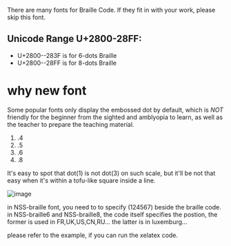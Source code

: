 There are many fonts for Braille Code. If they fit in with your work, please skip  this font.

Unicode Range U+2800-28FF:
----
- U+2800--283F is for 6-dots Braille
- U+2800--28FF is for 8-dots Braille

why new font
=====
Some popular fonts only display the embossed dot by default, which is *NOT* friendly for the beginner from the sighted and amblyopia to learn, as well as the teacher to prepare the teaching material.
1. .4
2. .5
3. .6
7. .8

It's easy to spot that dot(1) is not dot(3) on such scale, but it'll be not that easy when it's within a tofu-like square inside a line.


![image](https://user-images.githubusercontent.com/19279467/228004794-43b1d1e9-eeaa-496c-8c70-a4c5fa963bdb.png)

in NSS-braille font, you need to to specify (124567) beside the braille code.
in NSS-braille6 and NSS-braille8, the code itself specifies the postion, the former is used in FR,UK,US,CN,RU... the latter is in luxemburg...

please refer to the example, if you can run the xelatex code.
